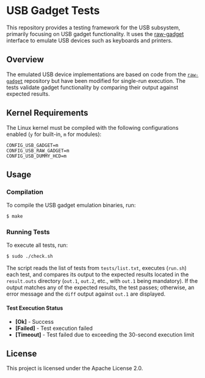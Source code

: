 # USB Gadget Tests
This repository provides a testing framework for the USB subsystem, primarily focusing on USB gadget functionality. It uses the [raw-gadget](https://github.com/xairy/raw-gadget) interface to emulate USB devices such as keyboards and printers.

## Overview
The emulated USB device implementations are based on code from the [`raw-gadget`](https://github.com/xairy/raw-gadget) repository but have been modified for single-run execution. The tests validate gadget functionality by comparing their output against expected results.

## Kernel Requirements
The Linux kernel must be compiled with the following configurations enabled (`y` for built-in, `m` for modules):

```plaintext
CONFIG_USB_GADGET=m
CONFIG_USB_RAW_GADGET=m
CONFIG_USB_DUMMY_HCD=m
```
## Usage
### Compilation
To compile the USB gadget emulation binaries, run:
```bash
$ make
```
### Running Tests
To execute all tests, run:
```bash
$ sudo ./check.sh
```
The script reads the list of tests from `tests/list.txt`, executes (`run.sh`) each test, and compares its output to the expected results located in the `result.outs` directory (`out.1`, `out.2`, etc., with `out.1` being mandatory). If the output matches any of the expected results, the test passes; otherwise, an error message and the `diff` output against `out.1` are displayed.

#### Test Execution Status

- **[Ok]** - Success
- **[Failed]** - Test execution failed
- **[Timeout]** - Test failed due to exceeding the 30-second execution limit

## License
This project is licensed under the Apache License 2.0.
